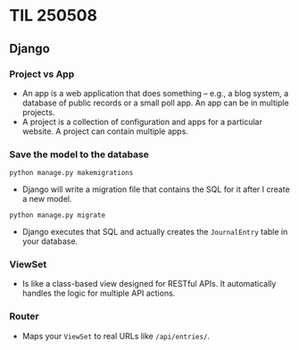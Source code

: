 # TIL 250508

## Django

### Project vs App

- An app is a web application that does something – e.g., a blog system, a database of public records or a small poll app. An app can be in multiple projects.
- A project is a collection of configuration and apps for a particular website. A project can contain multiple apps.

### Save the model to the database

```shell
python manage.py makemigrations
```

- Django will write a migration file that contains the SQL for it after I create a new model.

```shell
python manage.py migrate
```

- Django executes that SQL and actually creates the `JournalEntry` table in your database.


### ViewSet

- Is like a class-based view designed for RESTful APIs. It automatically handles the logic for multiple API actions.

### Router

- Maps your `ViewSet` to real URLs like `/api/entries/`.